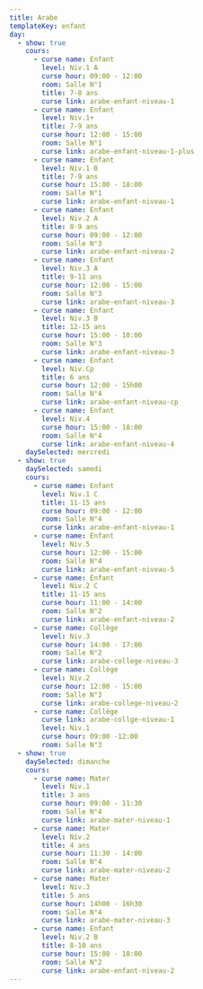 ```yaml
---
title: Arabe
templateKey: enfant
day:
  - show: true
    cours:
      - curse name: Enfant
        level: Niv.1 A
        curse hour: 09:00 - 12:00
        room: Salle N°1
        title: 7-8 ans
        curse link: arabe-enfant-niveau-1
      - curse name: Enfant
        level: Niv.1+
        title: 7-9 ans
        curse hour: 12:00 - 15:00
        room: Salle N°1
        curse link: arabe-enfant-niveau-1-plus
      - curse name: Enfant
        level: Niv.1 B
        title: 7-9 ans
        curse hour: 15:00 - 18:00
        room: Salle N°1
        curse link: arabe-enfant-niveau-1
      - curse name: Enfant
        level: Niv.2 A
        title: 8-9 ans
        curse hour: 09:00 - 12:00
        room: Salle N°3
        curse link: arabe-enfant-niveau-2
      - curse name: Enfant
        level: Niv.3 A
        title: 9-11 ans
        curse hour: 12:00 - 15:00
        room: Salle N°3
        curse link: arabe-enfant-niveau-3
      - curse name: Enfant
        level: Niv.3 B
        title: 12-15 ans
        curse hour: 15:00 - 18:00
        room: Salle N°3
        curse link: arabe-enfant-niveau-3
      - curse name: Enfant
        level: Niv.Cp
        title: 6 ans
        curse hour: 12:00 - 15h00
        room: Salle N°4
        curse link: arabe-enfant-niveau-cp
      - curse name: Enfant
        level: Niv.4
        curse hour: 15:00 - 18:00
        room: Salle N°4
        curse link: arabe-enfant-niveau-4
    daySelected: mercredi
  - show: true
    daySelected: samedi
    cours:
      - curse name: Enfant
        level: Niv.1 C
        title: 11-15 ans
        curse hour: 09:00 - 12:00
        room: Salle N°4
        curse link: arabe-enfant-niveau-1
      - curse name: Enfant
        level: Niv.5
        curse hour: 12:00 - 15:00
        room: Salle N°4
        curse link: arabe-enfant-niveau-5
      - curse name: Enfant
        level: Niv.2 C
        title: 11-15 ans
        curse hour: 11:00 - 14:00
        room: Salle N°2
        curse link: arabe-enfant-niveau-2
      - curse name: Collège
        level: Niv.3
        curse hour: 14:00 - 17:00
        room: Salle N°2
        curse link: arabe-college-niveau-3
      - curse name: Collège
        level: Niv.2
        curse hour: 12:00 - 15:00
        room: Salle N°3
        curse link: arabe-college-niveau-2
      - curse name: Collège
        curse link: arabe-collge-niveau-1
        level: Niv.1
        curse hour: 09:00 -12:00
        room: Salle N°3
  - show: true
    daySelected: dimanche
    cours:
      - curse name: Mater
        level: Niv.1
        title: 3 ans
        curse hour: 09:00 - 11:30
        room: Salle N°4
        curse link: arabe-mater-niveau-1
      - curse name: Mater
        level: Niv.2
        title: 4 ans
        curse hour: 11:30 - 14:00
        room: Salle N°4
        curse link: arabe-mater-niveau-2
      - curse name: Mater
        level: Niv.3
        title: 5 ans
        curse hour: 14h00 - 16h30
        room: Salle N°4
        curse link: arabe-mater-niveau-3
      - curse name: Enfant
        level: Niv.2 B
        title: 8-10 ans
        curse hour: 15:00 - 18:00
        room: Salle N°2
        curse link: arabe-enfant-niveau-2
---
```


